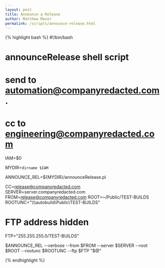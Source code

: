 ```yaml
---
layout: post
title: Announce a Release
author: Matthew Mazer
permalink: /scripts/announce-release.html
---
```

{% highlight bash %}
#!/bin/bash

# announceRelease shell script
# send to automation@companyredacted.com.  
# cc to engineering@companyredacted.com

IAM=$0

MYDIR=`dirname $IAM`

ANNOUNCE_REL=${MYDIR}/announceRelease.pl

CC=release@companyredacted.com
SERVER=server.companyredacted.com
FROM=release@companyredacted.com
ROOT=~/Public/TEST-BUILDS
ROOTUNC="\\\\\autobuild\\Public\\TEST-BUILDS"
# FTP address hidden
FTP="255.255.255.0/TEST-BUILDS"

$ANNOUNCE_REL --verbose --from $FROM --server $SERVER --root $ROOT  --rootunc $ROOTUNC --ftp $FTP "$@"

{% endhighlight %}